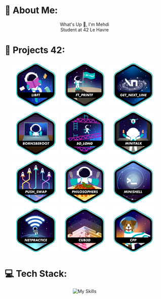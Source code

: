 # 💫 About Me:
<div align="center">
What's Up 🧠, I'm Mehdi<br>Student at 42 Le Havre
</div>

# 📕 Projects 42:
<div align="center">

[![LIBFT](https://github.com/MXK7/MXK7/blob/main/42_badges/libfte.png)](https://github.com/MXK7/42_libft)
[![PRINTF](https://github.com/MXK7/MXK7/blob/main/42_badges/ft_printfe.png)](https://github.com/MXK7/42_libft/tree/main/ft_printf)
[![GNL](https://github.com/MXK7/MXK7/blob/main/42_badges/get_next_linee.png)](https://github.com/MXK7/42_libft/tree/main/ft_gnl)
[![B2B](https://github.com/MXK7/MXK7/blob/main/42_badges/born2beroote.png)](https://github.com/MXK7)
[![SOLONG](https://github.com/MXK7/MXK7/blob/main/42_badges/so_longe.png)](https://github.com/MXK7/42_so_long)
[![MINITALK](https://github.com/MXK7/MXK7/blob/main/42_badges/minitalke.png)](https://github.com/MXK7/42_minitalk)
[![PUSH_SWAP](https://github.com/MXK7/MXK7/blob/main/42_badges/push_swape.png)](https://github.com/MXK7/42_push_swap)
[![PHILOSOPHERS](https://github.com/MXK7/MXK7/blob/main/42_badges/philosopherse.png)](https://github.com/MXK7/42_philosophers)
[![MINISHELL](https://github.com/MXK7/MXK7/blob/main/42_badges/minishelle.png)](https://github.com/MXK7/42_minishell)
[![NETPRACTICE](https://github.com/MXK7/MXK7/blob/main/42_badges/netpracticee.png)](https://github.com/MXK7/42_netpractice)
[![CUB3D](https://github.com/MXK7/MXK7/blob/main/42_badges/cub3de.png)](https://github.com/AdelRazzok/42-cub3d)
[![CPP](https://github.com/MXK7/MXK7/blob/main/42_badges/cppe.png)](https://github.com/MXK7/42_cpp)

</div>

# 💻 Tech Stack:
<div align="center">

![My Skills](https://skillicons.dev/icons?i=lua,c,cpp,html,css,vue,react,scss,debian,discord,discordjs,figma,git,github,mysql,notion,vscode,vite,npm,docker,threejs,js)
  
</div>

